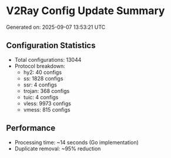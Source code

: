# V2Ray Config Update Summary
Generated on: 2025-09-07 13:53:21 UTC

## Configuration Statistics
- Total configurations: 13044
- Protocol breakdown:
  - hy2: 40 configs
  - ss: 1828 configs
  - ssr: 4 configs
  - trojan: 368 configs
  - tuic: 4 configs
  - vless: 9973 configs
  - vmess: 815 configs

## Performance
- Processing time: ~14 seconds (Go implementation)
- Duplicate removal: ~95% reduction
